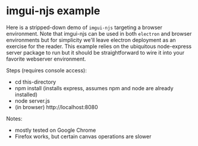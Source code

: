 # imgui-njs example

Here is a stripped-down demo of `imgui-njs` targeting a browser environment.
Note that imgui-njs can be used in both `electron` and browser environments but
for simplicity we'll leave electron deployment as an exercise for the reader.
This example relies on the ubiquitous node-express server package to run but
it should be straightforward to wire it into your favorite webserver
environment.

Steps (requires console access):

- cd this-directory
- npm install (installs express, assumes npm and node are already installed)
- node server.js
- (in browser) http://localhost:8080

Notes:

- mostly tested on Google Chrome
- Firefox works, but certain canvas operations are slower
